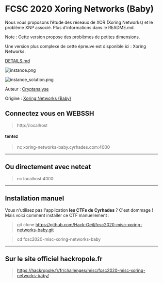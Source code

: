 # FCSC 2020 Xoring Networks (Baby)

Nous vous proposons l’étude des réseaux de XOR (Xoring Networks) et le problème XNP associé. Plus d’informations dans le README.md.

Note : Cette version propose des problèmes de petites dimensions.

Une version plus complexe de cette épreuve est disponible ici : Xoring Networks.

[DETAILS.md](DETAILS.md)

![instance.png](instance.png)

![instance_solution.png](instance_solution.png)


Auteur : [Cryptanalyse](https://twitter.com/Cryptanalyse)

Origine : [Xoring Networks (Baby)](https://hackropole.fr/fr/challenges/misc/fcsc2020-misc-xoring-networks-baby/)


## Connectez vous en WEBSSH
> http://localhost


#### tentez 
> nc xoring-networks-baby.cyrhades.com:4000


-----------

## Ou directement avec netcat
> nc localhost:4000

-----------

## Installation manuel
Vous n'utilisez pas l'application **les CTFs de Cyrhades** ? C'est dommage !
Mais voici comment installer ce CTF manuellement :

> git clone https://github.com/Hack-Oeil/fcsc2020-misc-xoring-networks-baby.git

> cd fcsc2020-misc-xoring-networks-baby


-----------

## Sur le site officiel hackropole.fr
> https://hackropole.fr/fr/challenges/misc/fcsc2020-misc-xoring-networks-baby/